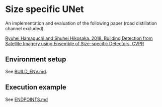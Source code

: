 Size specific UNet
====

An implementation and evaluation of the following paper (road distillation channel excluded).

[Ryuhei Hamaguchi and Shuhei Hikosaka. 2018.
Building Detection from Satellite Imagery using Ensemble of Size-specific Detectors.
CVPR](http://openaccess.thecvf.com/content_cvpr_2018_workshops/papers/w4/Hamaguchi_Building_Detection_From_CVPR_2018_paper.pdf)

## Environment setup

See [BUILD_ENV.md](./docs/BUILD_ENV.md).

## Execution example

See [ENDPOINTS.md](./docs/ENDPOINTS.md)